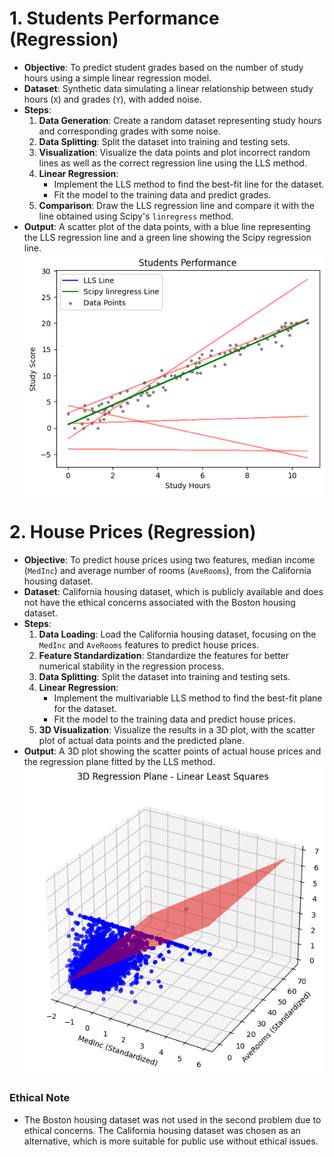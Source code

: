 # 1. Students Performance (Regression)
- **Objective**: To predict student grades based on the number of study hours using a simple linear regression model.
- **Dataset**: Synthetic data simulating a linear relationship between study hours (`X`) and grades (`Y`), with added noise.
- **Steps**:
  1. **Data Generation**: Create a random dataset representing study hours and corresponding grades with some noise.
  2. **Data Splitting**: Split the dataset into training and testing sets.
  3. **Visualization**: Visualize the data points and plot incorrect random lines as well as the correct regression line using the LLS method.
  4. **Linear Regression**:
      - Implement the LLS method to find the best-fit line for the dataset.
      - Fit the model to the training data and predict grades.
  5. **Comparison**: Draw the LLS regression line and compare it with the line obtained using Scipy's `linregress` method.
- **Output**: A scatter plot of the data points, with a blue line representing the LLS regression line and a green line showing the Scipy regression line.
![picture](student.png)

# 2. House Prices (Regression)
- **Objective**: To predict house prices using two features, median income (`MedInc`) and average number of rooms (`AveRooms`), from the California housing dataset.
- **Dataset**: California housing dataset, which is publicly available and does not have the ethical concerns associated with the Boston housing dataset.
- **Steps**:
  1. **Data Loading**: Load the California housing dataset, focusing on the `MedInc` and `AveRooms` features to predict house prices.
  2. **Feature Standardization**: Standardize the features for better numerical stability in the regression process.
  3. **Data Splitting**: Split the dataset into training and testing sets.
  4. **Linear Regression**:
      - Implement the multivariable LLS method to find the best-fit plane for the dataset.
      - Fit the model to the training data and predict house prices.
  5. **3D Visualization**: Visualize the results in a 3D plot, with the scatter plot of actual data points and the predicted plane.
- **Output**: A 3D plot showing the scatter points of actual house prices and the regression plane fitted by the LLS method.
![picture](california.png)

### Ethical Note
- The Boston housing dataset was not used in the second problem due to ethical concerns. The California housing dataset was chosen as an alternative, which is more suitable for public use without ethical issues.